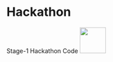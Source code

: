 # Hackathon
Stage-1 Hackathon Code
<img src="http://templatelab.com/wp-content/uploads/2016/09/Flow-Chart-Template-40.jpg?w=320" style=" width:60px ; height:60px "  >
